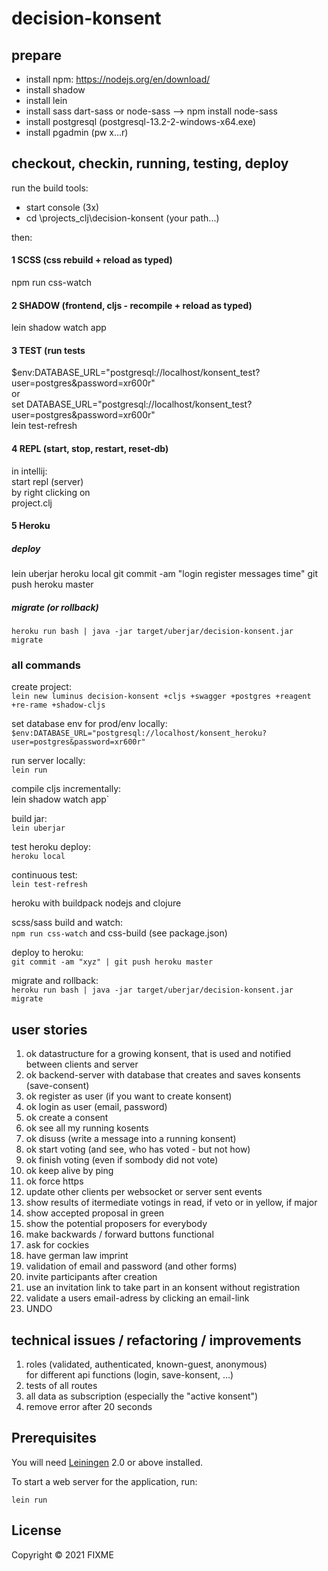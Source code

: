 # decision-konsent

## prepare
- install npm: https://nodejs.org/en/download/
- install shadow 
- install lein
- install sass dart-sass or node-sass --> npm install node-sass
- install postgresql (postgresql-13.2-2-windows-x64.exe)
- install pgadmin (pw x...r)

## checkout, checkin, running, testing, deploy

run the build tools:
- start console (3x)
- cd \projects\_clj\decision-konsent (your path...)

then:
#### 1 SCSS (css rebuild + reload as typed)
npm run css-watch

#### 2 SHADOW (frontend, cljs - recompile + reload as typed)
lein shadow watch app

#### 3 TEST (run tests 
$env:DATABASE_URL="postgresql://localhost/konsent_test?user=postgres&password=xr600r"  
or  
set DATABASE_URL="postgresql://localhost/konsent_test?user=postgres&password=xr600r"  
lein test-refresh

#### 4 REPL (start, stop, restart, reset-db)
in intellij:  
start repl (server)  
by right clicking on  
project.clj

#### 5 Heroku
##### deploy
lein uberjar
heroku local
git commit -am "login register messages time"
git push heroku master

##### migrate (or rollback)
`heroku run bash | java -jar target/uberjar/decision-konsent.jar migrate`


### all commands 

create project:  
`lein new luminus decision-konsent +cljs +swagger +postgres +reagent +re-rame +shadow-cljs`     
  
set database env for prod/env locally:  
`$env:DATABASE_URL="postgresql://localhost/konsent_heroku?user=postgres&password=xr600r"`  

run server locally:  
`lein run`  

compile cljs incrementally:  
lein shadow watch app`  

build jar:  
`lein uberjar`    

test heroku deploy:  
`heroku local`    

continuous test:  
`lein test-refresh`    

heroku with buildpack nodejs and clojure      

scss/sass build and watch:  
`npm run css-watch` and css-build (see package.json)    

deploy to heroku:  
`git commit -am "xyz" | git push heroku master`  

migrate and rollback:  
`heroku run bash | java -jar target/uberjar/decision-konsent.jar migrate`  

## user stories
1. ok datastructure for a growing konsent, that is used and notified between clients and server
1. ok backend-server with database that creates and saves konsents (save-consent)
1. ok register as user (if you want to create konsent)
1. ok login as user (email, password)
1. ok create a consent 
1. ok see all my running kosents 
1. ok disuss (write a message into a running konsent)
1. ok start voting (and see, who has voted - but not how)
1. ok finish voting (even if sombody did not vote)
1. ok keep alive by ping
1. ok force https
1. update other clients per websocket or server sent events
1. show results of itermediate votings in read, if veto or in yellow, if major
1. show accepted proposal in green
1. show the potential proposers for everybody  
1. make backwards / forward buttons functional
1. ask for cockies
1. have german law imprint  
1. validation of email and password (and other forms)
1. invite participants after creation
1. use an invitation link to take part in an konsent without registration
1. validate a users email-adress by clicking an email-link
1. UNDO 

## technical issues / refactoring / improvements
1. roles (validated, authenticated, known-guest, anonymous)  
for different api functions (login, save-konsent, ...)   
1. tests of all routes
1. all data as subscription (especially the "active konsent")
1. remove error after 20 seconds

## Prerequisites

You will need [Leiningen][1] 2.0 or above installed.

[1]: https://github.com/technomancy/leiningen


To start a web server for the application, run:

    lein run 

## License

Copyright © 2021 FIXME
